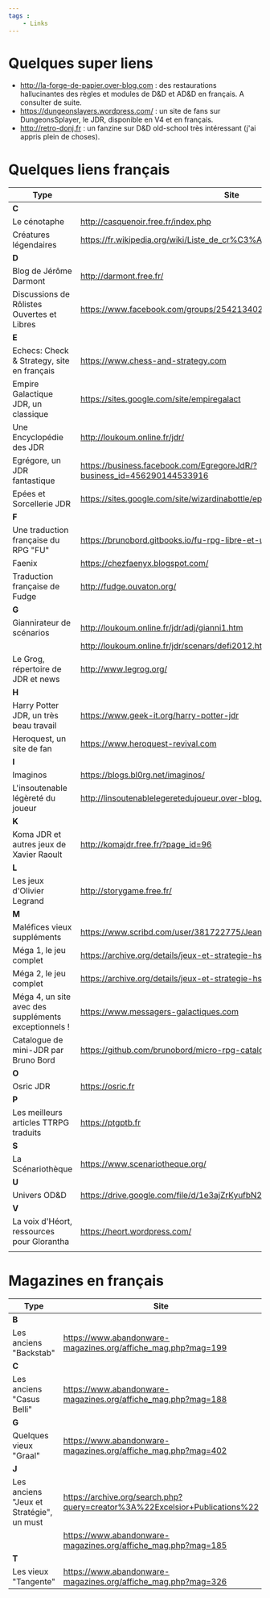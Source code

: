 ```yaml
---
tags :
    - Links
---
```


# Quelques super liens

* <http://la-forge-de-papier.over-blog.com> : des restaurations hallucinantes des règles et modules de D&D et AD&D en français. A consulter de suite.
* <https://dungeonslayers.wordpress.com/> : un site de fans sur DungeonsSplayer, le JDR, disponible en V4 et en français.
* <http://retro-donj.fr> : un fanzine sur D&D old-school très intéressant (j'ai appris plein de choses).


# Quelques liens français

| Type                                                 | Site                                                                     |
|------------------------------------------------------|--------------------------------------------------------------------------|
| **C**                                                |                                                                          |
| Le cénotaphe                                         | <http://casquenoir.free.fr/index.php>                                    |
| Créatures légendaires                                | <https://fr.wikipedia.org/wiki/Liste_de_cr%C3%A9atures_l%C3%A9gendaires> |
| **D**                                                |                                                                          |
| Blog de Jérôme Darmont                               | <http://darmont.free.fr/>                                                |
| Discussions de Rôlistes Ouvertes et Libres           | <https://www.facebook.com/groups/254213402190606>                        |
| **E**                                                |                                                                          |
| Echecs: Check & Strategy, site en français           | <https://www.chess-and-strategy.com>                                     |
| Empire Galactique JDR, un classique                  | <https://sites.google.com/site/empiregalact>                             |
| Une Encyclopédie des JDR                             | <http://loukoum.online.fr/jdr/>                                          |
| Egrégore, un JDR fantastique                         | <https://business.facebook.com/EgregoreJdR/?business_id=456290144533916> |
| Epées et Sorcellerie JDR                             | <https://sites.google.com/site/wizardinabottle/epeesetsorcellerie>       |
| **F**                                                |                                                                          |
| Une traduction française du RPG "FU"                 | <https://brunobord.gitbooks.io/fu-rpg-libre-et-universel/>               |
| Faenix                                               | <https://chezfaenyx.blogspot.com/>                                       |
| Traduction française de Fudge                        | <http://fudge.ouvaton.org/>                                              |
| **G**                                                |                                                                          |
| Giannirateur de scénarios                            | <http://loukoum.online.fr/jdr/adj/gianni1.htm>                           |
|                                                      | <http://loukoum.online.fr/jdr/scenars/defi2012.htm#47>                   |
| Le Grog, répertoire de JDR et news                   | <http://www.legrog.org/>                                                 |
| **H**                                                |                                                                          |
| Harry Potter JDR, un très beau travail               | <https://www.geek-it.org/harry-potter-jdr>                               |
| Heroquest, un site de fan                            | <https://www.heroquest-revival.com>                                      |
| **I**                                                |                                                                          |
| Imaginos                                             | <https://blogs.bl0rg.net/imaginos/>                                      |
| L'insoutenable légèreté du joueur                    | <http://linsoutenablelegeretedujoueur.over-blog.com>                     |
| **K**                                                |                                                                          |
| Koma JDR et autres jeux de Xavier Raoult             | <http://komajdr.free.fr/?page_id=96>                                     |
| **L**                                                |                                                                          |
| Les jeux d'Olivier Legrand                           | <http://storygame.free.fr/>                                              |
| **M**                                                |                                                                          |
| Maléfices vieux suppléments                          | <https://www.scribd.com/user/381722775/Jean-Charles-BLANGENOIS>          |
| Méga 1, le jeu complet                               | <https://archive.org/details/jeux-et-strategie-hs-1>                     |
| Méga 2, le jeu complet                               | <https://archive.org/details/jeux-et-strategie-hs-2>                     |
| Méga 4, un site avec des suppléments exceptionnels ! | <https://www.messagers-galactiques.com>                                  |
| Catalogue de mini-JDR par Bruno Bord                 | <https://github.com/brunobord/micro-rpg-catalog>                         |
| **O**                                                |                                                                          |
| Osric JDR                                            | <https://osric.fr>                                                       |
| **P**                                                |                                                                          |
| Les meilleurs articles TTRPG traduits                | <https://ptgptb.fr>                                                      |
| **S**                                                |                                                                          |
| La Scénariothèque                                    | <https://www.scenariotheque.org/>                                        |
| **U**                                                |                                                                          |
| Univers OD&D                                         | <https://drive.google.com/file/d/1e3ajZrKyufbN28KpMcwOCo_xpaX2Mq4s/view> |
| **V**                                                |                                                                          |
| La voix d'Héort, ressources pour Glorantha           | <https://heort.wordpress.com/>                                           |
|                                                      |                                                                          |

# Magazines en français

| Type                                     | Site                                                                          |
|------------------------------------------|-------------------------------------------------------------------------------|
| **B**                                    |                                                                               |
| Les anciens "Backstab"                   | <https://www.abandonware-magazines.org/affiche_mag.php?mag=199>               |
| **C**                                    |                                                                               |
| Les anciens "Casus Belli"                | <https://www.abandonware-magazines.org/affiche_mag.php?mag=188>               |
| **G**                                    |                                                                               |
| Quelques vieux "Graal"                   | <https://www.abandonware-magazines.org/affiche_mag.php?mag=402>               |
| **J**                                    |                                                                               |
| Les anciens "Jeux et Stratégie", un must | <https://archive.org/search.php?query=creator%3A%22Excelsior+Publications%22> |
|                                          | <https://www.abandonware-magazines.org/affiche_mag.php?mag=185>               |
| **T**                                    |                                                                               |
| Les vieux "Tangente"                     | <https://www.abandonware-magazines.org/affiche_mag.php?mag=326>               |






